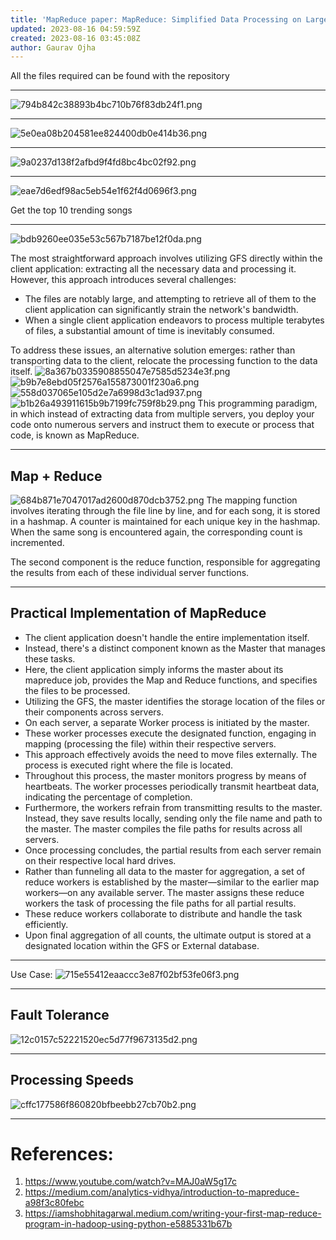 ```yaml
---
title: 'MapReduce paper: MapReduce: Simplified Data Processing on Large Clusters'
updated: 2023-08-16 04:59:59Z
created: 2023-08-16 03:45:08Z
author: Gaurav Ojha
---
```


All the files required can be found with the repository
***
![794b842c38893b4bc710b76f83db24f1.png](_resources/794b842c38893b4bc710b76f83db24f1.png)
***
![5e0ea08b204581ee824400db0e414b36.png](_resources/5e0ea08b204581ee824400db0e414b36.png)
***
![9a0237d138f2afbd9f4fd8bc4bc02f92.png](_resources/9a0237d138f2afbd9f4fd8bc4bc02f92.png)
***
![eae7d6edf98ac5eb54e1f62f4d0696f3.png](_resources/eae7d6edf98ac5eb54e1f62f4d0696f3.png)

Get the top 10 trending songs
***
![bdb9260ee035e53c567b7187be12f0da.png](_resources/bdb9260ee035e53c567b7187be12f0da.png)

The most straightforward approach involves utilizing GFS directly within the client application: extracting all the necessary data and processing it. However, this approach introduces several challenges:

- The files are notably large, and attempting to retrieve all of them to the client application can significantly strain the network's bandwidth.
- When a single client application endeavors to process multiple terabytes of files, a substantial amount of time is inevitably consumed.

To address these issues, an alternative solution emerges: rather than transporting data to the client, relocate the processing function to the data itself.
![8a367b0335908855047e7585d5234e3f.png](_resources/8a367b0335908855047e7585d5234e3f.png)
![b9b7e8ebd05f2576a155873001f230a6.png](_resources/b9b7e8ebd05f2576a155873001f230a6.png)
![558d037065e105d2e7a6998d3c1ad937.png](_resources/558d037065e105d2e7a6998d3c1ad937.png)
![b1b26a493911615b9b7199fc759f8b29.png](_resources/b1b26a493911615b9b7199fc759f8b29.png)
This programming paradigm, in which instead of extracting data from multiple servers, you deploy your code onto numerous servers and instruct them to execute or process that code, is known as MapReduce.
***
## Map + Reduce

![684b871e7047017ad2600d870dcb3752.png](_resources/684b871e7047017ad2600d870dcb3752.png)
The mapping function involves iterating through the file line by line, and for each song, it is stored in a hashmap. A counter is maintained for each unique key in the hashmap. When the same song is encountered again, the corresponding count is incremented. 

The second component is the reduce function, responsible for aggregating the results from each of these individual server functions.
***
## Practical Implementation of MapReduce
- The client application doesn't handle the entire implementation itself.
- Instead, there's a distinct component known as the Master that manages these tasks.
- Here, the client application simply informs the master about its mapreduce job, provides the Map and Reduce functions, and specifies the files to be processed.
- Utilizing the GFS, the master identifies the storage location of the files or their components across servers.
- On each server, a separate Worker process is initiated by the master.
- These worker processes execute the designated function, engaging in mapping (processing the file) within their respective servers.
- This approach effectively avoids the need to move files externally. The process is executed right where the file is located.
- Throughout this process, the master monitors progress by means of heartbeats. The worker processes periodically transmit heartbeat data, indicating the percentage of completion.
- Furthermore, the workers refrain from transmitting results to the master. Instead, they save results locally, sending only the file name and path to the master. The master compiles the file paths for results across all servers.
- Once processing concludes, the partial results from each server remain on their respective local hard drives.
- Rather than funneling all data to the master for aggregation, a set of reduce workers is established by the master—similar to the earlier map workers—on any available server. The master assigns these reduce workers the task of processing the file paths for all partial results.
- These reduce workers collaborate to distribute and handle the task efficiently.
- Upon final aggregation of all counts, the ultimate output is stored at a designated location within the GFS or External database.
***
Use Case:
![715e55412eaaccc3e87f02bf53fe06f3.png](_resources/715e55412eaaccc3e87f02bf53fe06f3.png)
***
## Fault Tolerance 
![12c0157c52221520ec5d77f9673135d2.png](_resources/12c0157c52221520ec5d77f9673135d2.png)
***
## Processing Speeds
![cffc177586f860820bfbeebb27cb70b2.png](_resources/cffc177586f860820bfbeebb27cb70b2.png)
***
# References:
1. https://www.youtube.com/watch?v=MAJ0aW5g17c
2. https://medium.com/analytics-vidhya/introduction-to-mapreduce-a98f3c80febc
3. https://iamshobhitagarwal.medium.com/writing-your-first-map-reduce-program-in-hadoop-using-python-e5885331b67b
